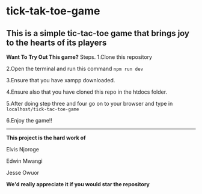 # tick-tak-toe-game
This is a simple tic-tac-toe game that brings joy to the hearts of its players
------------------------------------------------------------------------------------------------------------------
**Want To Try Out This game?**
Steps.
1.Clone this repository

2.Open the terminal and run this command
``npm run dev``
       
3.Ensure that you have xampp downloaded.

4.Ensure also that you have cloned this repo in the htdocs folder.

5.After doing step three and four go on to your browser and type in
```localhost/tick-tac-toe-game```
              
6.Enjoy the game!!

-------------------------------------------------------------------------------------------------------------------
**This project is the hard work of**

Elvis Njoroge

Edwin Mwangi

Jesse Owuor


**We'd really appreciate it if you would star the repository**
